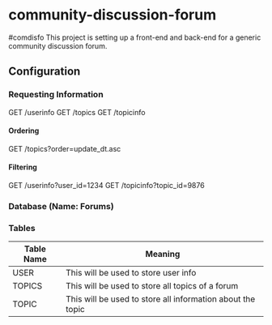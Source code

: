 # community-discussion-forum
#comdisfo
This project is setting up a front-end and back-end for a generic community discussion forum. 

## Configuration


### Requesting Information

GET /userinfo
GET /topics
GET /topicinfo

#### Ordering
GET /topics?order=update_dt.asc

#### Filtering
GET /userinfo?user_id=1234
GET /topicinfo?topic_id=9876


### Database (Name: Forums)
### Tables 

| Table Name   | Meaning                                 |
|--------------|-----------------------------------------|
| USER         | This will be used to store user info |    
| TOPICS       | This will be used to store all topics of a forum |  
| TOPIC        | This will be used to store all information about the topic |  